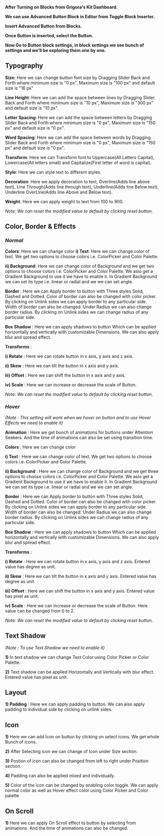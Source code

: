 **After Turning on Blocks from Grigora's Kit Dashboard.**

**We can use Advanced Button Block in Editor from Toggle Block Inserter.**

**Insert Advanced Button from Blocks.**

**Once Button is inserted, select the Button.**

**Now Go to Button block settings, in block settings we see bunch of settings and we'll be exploring them one by one.**

## Typography

**Size:** Here we can change button font size by Dragging Slider Back and Forth where minimum size is "0 px", Maximum size is "100 px" and default size is "16 px"

**Line Height**: Here we can add the space between lines by Dragging Slider Back and Forth where minimum size is "10 px", Maximum size is "300 px" and default size is "10 px".

**Letter Spacing**: Here we can add the space between letters by Dragging Slider Back and Forth where minimum size is "0 px", Maximum size is "150 px" and default size is "0 px".  

**Word Spacing**: Here we can add the space between words by Dragging Slider Back and Forth where minimum size is "0 px", Maximum size is "150 px" and default size is "0 px".

**Transform**: Here we can Transform font to Uppercase(All Letters Capital), Lowercase(All letters small) and Capitalize(First letter of word is capital).

**Style**: Here we can style text to different styles.

**Decoration**: Here we apply decoration to text, Overline(Adds line above text), Line Through(Adds line through text), Underline(Adds line Below text), Underline OverLine(Adds line Above and Below text).

**Weight**: Here we can apply weight to text from 100 to 900.

*Note: We can reset the modified value to default by clicking reset button.*

## Color, Border & Effects

### *Normal*

**Colors**: Here we can change color
**i) Text**: Here we can change color of text. We get two options to choose colors i.e. 
ColorPicker and Color Palette. 

**ii) Background**: Here we can change color of Background and we get two options to choose colors i.e. ColorPicker and Color Palette. We aslo get a Gradient Background to use it we have to enable it. In Gradient Background we can set its type i.e. linear or radial and we we can set angle.


**Border** : Here we can Apply border to button with Three styles Solid, Dashed and Dotted.
Color of border can also be changed with color picker. 
By clicking on Unlink sides we can apply border to any particular side. 
Width of border can also be changed.
Under Radius we can also change border radius. By clicking on Unlink sides we can change radius of any particular side.


**Box Shadow** : Here we can apply shadows to button Which can be applied horizontally and vertically with customizable Dimensions. We can also apply blur and spread effect.
    
**Transforms** : 

**i) Rotate** : Here we can rotate button in x axis, y axis and z axis.

**ii) Skew** : Here we can tilt the button in x axis and y axis.

**iii) Offset** : Here we can shift the button in x axis and y axis. 

**iv) Scale** : Here we can increase or decrease the scale of Button.

*Note: We can reset the modified value to default by clicking reset button.*

### *Hover*
*(Note : This setting will work when we hover on button and to use Hover Effects we need to enable it)* 

**Animation** : Here we get bunch of animations for buttons under Attention Seekers. And the time of animations can also be set using transition time.

**Colors** : Here we can change color

**i) Text** : Here we can change color of text. We get two options to choose colors i.e. ColorPicker and Color Palette. 

**ii) Background** : Here we can change color of Background and we get  three options to choose colors i.e. ColorPicker and Color Palette. We aslo get a Gradient Background to use it we have to enable it. In Gradient Background we can set its type i.e. linear or radial and we we can set angle.


**Border** : Here we can Apply border to button with Three styles Solid, Dashed and Dotted.
Color of border can also be changed with color picker. 
By clicking on Unlink sides we can apply border to any particular side. 
Width of border can also be changed.
Under Radius we can also change border radius. By clicking on Unlink sides we can change radius of any particular side.

**Box Shadow** : Here we can apply shadows to button Which can be applied horizontally and vertically with customizable Dimensions. We can also apply blur and spread effect.
    
**Transforms** : 

**i) Rotate** : Here we can rotate button in x axis, y axis and z axis. Entered value has degree as unit.

**ii) Skew** : Here we can tilt the button in x axis and y axis. Entered value has degree as unit.

**iii) Offset** : Here we can shift the button in x axis and y axis. Entered value has pixel as unit.

**iv) Scale** : Here we can increase or decrease the scale of Button. Here value can be changed from 0 to 2.

*Note: We can reset the modified value to default by clicking reset button.*

## Text Shadow
*(Note : To use Text Shadow we need to enable it)*

**1)** In text shadow we can change Text Color using Color Picker or Color Palette.

**2)** Text shadow can be applied Horizontally and Vertically with blur effect. Entered value has pixel as unit.

## Layout

**1) Padding** : Here we can apply padding to button. We can also apply padding to individual side by clicking on unlink sides.
    
## Icon 

**1)** Here we can add Icon on button by clicking on select icons. We get whole Bunch of icons.

**2)** After Selecting icon we can change of Icon under Size section.

**3)** Postion of icon can also be changed from left to right under Position section.

**4)** Padding can also be applied mixed and individually. 

**5)** Color of the icon can be changed by enabling color toggle. We can apply normal color as well as Hover effect color using Color Picker and Color palette 

## On Scroll

**1)** Here we can apply On Scroll effect to button by selecting from animations. And the time of animations can also be changed.